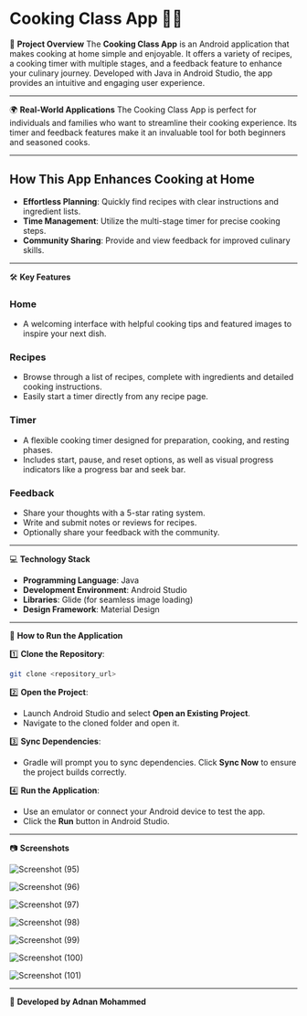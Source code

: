 # Cooking Class App 🍳📱

📌 **Project Overview**
The **Cooking Class App** is an Android application that makes cooking at home simple and enjoyable. It offers a variety of recipes, a cooking timer with multiple stages, and a feedback feature to enhance your culinary journey. Developed with Java in Android Studio, the app provides an intuitive and engaging user experience.

---

🌍 **Real-World Applications**
The Cooking Class App is perfect for individuals and families who want to streamline their cooking experience. Its timer and feedback features make it an invaluable tool for both beginners and seasoned cooks.

---

## How This App Enhances Cooking at Home

- **Effortless Planning**: Quickly find recipes with clear instructions and ingredient lists.
- **Time Management**: Utilize the multi-stage timer for precise cooking steps.
- **Community Sharing**: Provide and view feedback for improved culinary skills.

---

🛠️ **Key Features**

### Home
- A welcoming interface with helpful cooking tips and featured images to inspire your next dish.

### Recipes
- Browse through a list of recipes, complete with ingredients and detailed cooking instructions.
- Easily start a timer directly from any recipe page.

### Timer
- A flexible cooking timer designed for preparation, cooking, and resting phases.
- Includes start, pause, and reset options, as well as visual progress indicators like a progress bar and seek bar.

### Feedback
- Share your thoughts with a 5-star rating system.
- Write and submit notes or reviews for recipes.
- Optionally share your feedback with the community.

---

💻 **Technology Stack**
- **Programming Language**: Java
- **Development Environment**: Android Studio
- **Libraries**: Glide (for seamless image loading)
- **Design Framework**: Material Design

---

📖 **How to Run the Application**

1️⃣ **Clone the Repository**:
   ```bash
   git clone <repository_url>
   ```

2️⃣ **Open the Project**:
   - Launch Android Studio and select **Open an Existing Project**.
   - Navigate to the cloned folder and open it.

3️⃣ **Sync Dependencies**:
   - Gradle will prompt you to sync dependencies. Click **Sync Now** to ensure the project builds correctly.

4️⃣ **Run the Application**:
   - Use an emulator or connect your Android device to test the app.
   - Click the **Run** button in Android Studio.

---

📷 **Screenshots**

![Screenshot (95)](https://github.com/user-attachments/assets/0e0b5294-61d4-40c9-9a67-5e0707b55e03)

![Screenshot (96)](https://github.com/user-attachments/assets/db6ba233-2e9b-43f7-9e40-90012e421de1)

![Screenshot (97)](https://github.com/user-attachments/assets/55cde768-9ff4-4c8c-950c-aade03ae01e7)

![Screenshot (98)](https://github.com/user-attachments/assets/41a0557b-ba67-426b-96fe-57b1f1337132)

![Screenshot (99)](https://github.com/user-attachments/assets/626af647-2838-4e89-b91b-52aee6f92f62)

![Screenshot (100)](https://github.com/user-attachments/assets/42ad738a-b0f0-48fd-8d3b-eb2156cf30c6)

![Screenshot (101)](https://github.com/user-attachments/assets/8a66e805-b6fb-4d0b-8777-ff12e03deea9)

---

🚀 **Developed by Adnan Mohammed**
